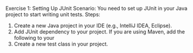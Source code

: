 Exercise 1: Setting Up JUnit Scenario: 
You need to set up JUnit in your Java project to start writing unit tests.
 Steps: 
1. Create a new Java project in your IDE (e.g., IntelliJ IDEA, Eclipse). 
2. Add JUnit dependency to your project. If you are using Maven, add the following to your 
3. Create a new test class in your project.
